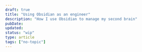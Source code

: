 ```yaml
---
draft: true
title: "Using Obsidian as an engineer"
description: "How I use Obsidian to manage my second brain"
pubDate:
updated:
status: "wip"
type: article
tags: ["no-topic"]
---
```

